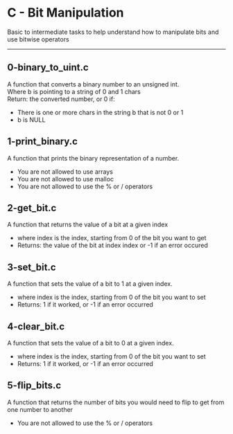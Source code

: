 # C - Bit Manipulation
Basic to intermediate tasks to help understand how to manipulate bits and use bitwise operators
___
## 0-binary\_to\_uint.c
A function that converts a binary number to an unsigned int. <br> Where b is pointing to a string of 0 and 1 chars <br> Return: the converted number, or 0 if:
* There is one or more chars in the string b that is not 0 or 1
* b is NULL
## 1-print\_binary.c
A function that prints the binary representation of a number.
* You are not allowed to use arrays
* You are not allowed to use malloc
* You are not allowed to use the % or / operators
## 2-get\_bit.c
A function that returns the value of a bit at a given index
* where index is the index, starting from 0 of the bit you want to get
* Returns: the value of the bit at index index or -1 if an error occured
## 3-set\_bit.c
A function that sets the value of a bit to 1 at a given index.
* where index is the index, starting from 0 of the bit you want to set
* Returns: 1 if it worked, or -1 if an error occurred
## 4-clear\_bit.c
A function that sets the value of a bit to 0 at a given index.
* where index is the index, starting from 0 of the bit you want to set
* Returns: 1 if it worked, or -1 if an error occurred
## 5-flip\_bits.c
A function that returns the number of bits you would need to flip to get from one number to another
* You are not allowed to use the % or / operators
